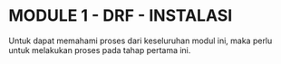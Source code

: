 # MODULE 1 - DRF - INSTALASI

Untuk dapat memahami proses dari keseluruhan modul ini, maka perlu untuk melakukan proses pada tahap pertama ini.